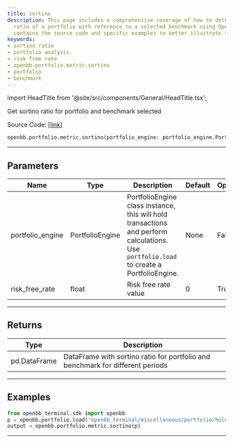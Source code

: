 ```yaml
---
title: sortino
description: This page includes a comprehensive coverage of how to determine the Sortino
  ratio of a portfolio with reference to a selected benchmark using OpenBB. The page
  contains the source code and specific examples to better illustrate the process.
keywords:
- sortino ratio
- portfolio analysis
- risk free rate
- openbb.portfolio.metric.sortino
- portfolio
- benchmark
---
```


import HeadTitle from '@site/src/components/General/HeadTitle.tsx';

<HeadTitle title="portfolio.metric.sortino - Reference | OpenBB SDK Docs" />

Get sortino ratio for portfolio and benchmark selected

Source Code: [[link](https://github.com/OpenBB-finance/OpenBBTerminal/tree/main/openbb_terminal/portfolio/portfolio_model.py#L1255)]

```python wordwrap
openbb.portfolio.metric.sortino(portfolio_engine: portfolio_engine.PortfolioEngine, risk_free_rate: float = 0)
```

---

## Parameters

| Name | Type | Description | Default | Optional |
| ---- | ---- | ----------- | ------- | -------- |
| portfolio_engine | PortfolioEngine | PortfolioEngine class instance, this will hold transactions and perform calculations.<br/>Use `portfolio.load` to create a PortfolioEngine. | None | False |
| risk_free_rate | float | Risk free rate value | 0 | True |


---

## Returns

| Type | Description |
| ---- | ----------- |
| pd.DataFrame | DataFrame with sortino ratio for portfolio and benchmark for different periods |
---

## Examples

```python
from openbb_terminal.sdk import openbb
p = openbb.portfolio.load("openbb_terminal/miscellaneous/portfolio/holdings_example.xlsx")
output = openbb.portfolio.metric.sortino(p)
```

---

